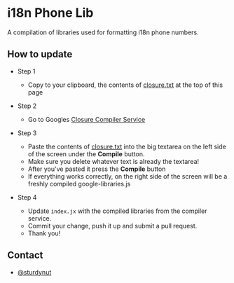 # i18n Phone Lib

A compilation of libraries used for formatting i18n phone numbers.

## How to update

  * Step 1

    * Copy to your clipboard, the contents of [closure.txt](https://github.com/sturdynut/i18nPhoneLib.js/blob/master/closure.txt) at the top of this page

  * Step 2

    * Go to Googles [Closure Compiler Service](http://closure-compiler.appspot.com/home)

  * Step 3

    * Paste the contents of [closure.txt](https://github.com/albeebe/phoneformat.js/blob/master/closure.txt) into the big textarea on the left side of the screen under the **Compile** button.
    * Make sure you delete whatever text is already the textarea!
    * After you've pasted it press the **Compile** button
    * If everything works correctly, on the right side of the screen will be a freshly compiled google-libraries.js

  * Step 4

    * Update `index.jx` with the compiled libraries from the compiler service.
    * Commit your change, push it up and submit a pull request.
    * Thank you!

## Contact

* [@sturdynut](http://twitter.com/sturdynut)
